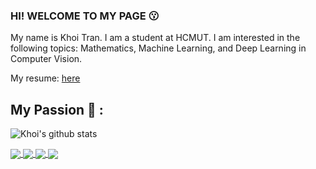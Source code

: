 ### HI! WELCOME TO MY PAGE 😗
My name is Khoi Tran. I am a student at HCMUT. I am interested in the following topics: Mathematics, Machine Learning, and Deep Learning in Computer Vision.<br>

My resume: [here](https://drive.google.com/file/d/11RhJtZ-27A3Mwt6i2AHWO_frC_ZzPVNH/view?usp=sharing)
## My Passion 🚀 :  

![Khoi's github stats](https://github-readme-stats-git-masterrstaa-rickstaa.vercel.app/api?username=khoitran2003&show_icons=true&theme=radical&hide=contribs,prs,issues)

<a href="https://github.com/khoitran2003/Face_analysis">
  <!-- Change the `github-readme-stats.anuraghazra1.vercel.app` to `github-readme-stats.vercel.app`  -->
  <img align="center" src="https://github-readme-stats.anuraghazra1.vercel.app/api/pin/?username=khoitran2003&repo=face-analysis&theme=maroongold" />
</a>

<a href="https://github.com/khoitran2003/YOLOv5_Vietnamese_Card_Game">
  <!-- Change the `github-readme-stats.anuraghazra1.vercel.app` to `github-readme-stats.vercel.app`  -->
  <img align="center" src="https://github-readme-stats.anuraghazra1.vercel.app/api/pin/?username=khoitran2003&repo=yolov5-vietnamese-card-game&theme=jolly" />
</a>

<a href="https://github.com/khoitran2003/MNIST_Handwritten_Digit_Recognition">
  <!-- Change the `github-readme-stats.anuraghazra1.vercel.app` to `github-readme-stats.vercel.app`  -->
  <img align="center" src="https://github-readme-stats.anuraghazra1.vercel.app/api/pin/?username=khoitran2003&repo=mnist-handwritten-digit-recognition&theme=highcontrast" />
</a>

<a href="https://github.com/khoitran2003/DS_Heart_attack_prediction/">
  <!-- Change the `github-readme-stats.anuraghazra1.vercel.app` to `github-readme-stats.vercel.app`  -->
  <img align="center" src="https://github-readme-stats.anuraghazra1.vercel.app/api/pin/?username=khoitran2003&repo=heart-attack-prediction&theme=nightowl" />
</a>

